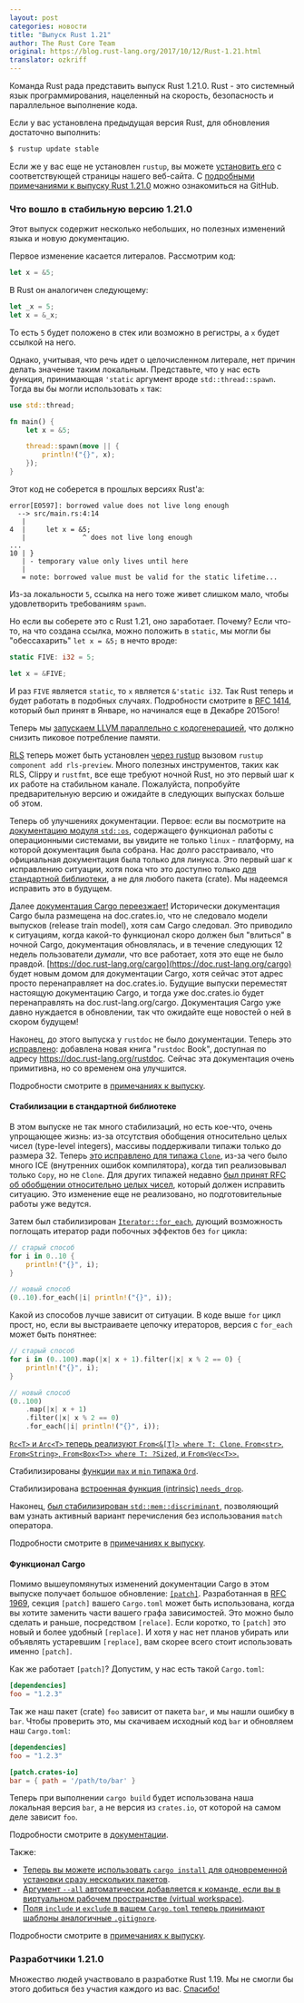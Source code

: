 ```yaml
---
layout: post
categories: новости
title: "Выпуск Rust 1.21"
author: The Rust Core Team
original: https://blog.rust-lang.org/2017/10/12/Rust-1.21.html
translator: ozkriff
---
```


Команда Rust рада представить выпуск Rust 1.21.0.
Rust - это системный язык программирования, нацеленный на скорость,
безопасность и параллельное выполнение кода.

Если у вас установлена предыдущая версия Rust, для обновления достаточно выполнить:

```bash
$ rustup update stable
```

Если же у вас еще не установлен `rustup`, вы можете [установить его][install]
с соответствующей страницы нашего веб-сайта.
С [подробными примечаниями к выпуску Rust 1.21.0][notes] можно ознакомиться на GitHub.

[install]: https://www.rust-lang.org/install.html
[notes]: https://github.com/rust-lang/rust/blob/master/RELEASES.md#version-1210-2017-10-12


### Что вошло в стабильную версию 1.21.0

Этот выпуск содержит несколько небольших, но полезных изменений языка и новую документацию.

Первое изменение касается литералов. Рассмотрим код:

```rust
let x = &5;
```

В Rust он аналогичен следующему:

```rust
let _x = 5;
let x = &_x;
```

То есть `5` будет положено в стек или возможно в регистры,
а `x` будет ссылкой на него.

Однако, учитывая, что речь идет о целочисленном литерале,
нет причин делать значение таким локальным.
Представьте, что у нас есть функция, принимающая `'static` аргумент
вроде `std::thread::spawn`.
Тогда вы бы могли использовать `x` так:

```rust
use std::thread;

fn main() {
    let x = &5;

    thread::spawn(move || {
        println!("{}", x);
    });
}
```

<!--cut-->

Этот код не соберется в прошлых версиях Rust'а:

```text
error[E0597]: borrowed value does not live long enough
  --> src/main.rs:4:14
   |
4  |     let x = &5;
   |              ^ does not live long enough
...
10 | }
   | - temporary value only lives until here
   |
   = note: borrowed value must be valid for the static lifetime...
```

Из-за локальности `5`, ссылка на него тоже живет слишком мало,
чтобы удовлетворить требованиям `spawn`.

Но если вы соберете это с Rust 1.21, оно заработает. Почему?
Если что-то, на что создана ссылка, можно положить в `static`,
мы могли бы "обессахарить" `let x = &5;` в нечто вроде:

```rust
static FIVE: i32 = 5;

let x = &FIVE;
```

И раз `FIVE` является `static`, то `x` является `&'static i32`.
Так Rust теперь и будет работать в подобных случаях.
Подробности смотрите в [RFC 1414],
который был принят в Январе, но начинался еще в Декабре 2015ого!

[RFC 1414]: https://github.com/rust-lang/rfcs/blob/master/text/1414-rvalue_static_promotion.md

Теперь мы
[запускаем LLVM параллельно с кодогенерацией](https://github.com/rust-lang/rust/pull/43506),
что должно снизить пиковое потребление памяти.

[RLS](https://github.com/rust-lang-nursery/rls/) теперь может быть установлен
[через rustup](https://github.com/rust-lang/rust/pull/44204) вызовом
`rustup component add rls-preview`.
Много полезных инструментов, таких как RLS,
Clippy и `rustfmt`, все еще требуют ночной Rust,
но это первый шаг к их работе на стабильном канале.
Пожалуйста, попробуйте предварительную версию
и ожидайте в следующих выпусках больше об этом.

Теперь об улучшениях документации. Первое: если вы посмотрите на
[документацию модуля `std::os`](https://doc.rust-lang.org/stable/std/os/),
содержащего функционал работы с операционными системами,
вы увидите не только `linux` - платформу, на которой документация была собрана.
Нас долго расстраивало, что официальная документация была только для линукса.
Это первый шаг к исправлению ситуации,
хотя пока что это доступно только
[для стандартной библиотеки](https://github.com/rust-lang/rust/pull/43348),
а не для любого пакета (crate).
Мы надеемся исправить это в будущем.

Далее [документация Cargo переезжает!](https://github.com/rust-lang/rust/pull/43916)
Исторически документация Cargo была размещена на doc.crates.io,
что не следовало модели выпусков (release train model),
хотя сам Cargo следовал.
Это приводило к ситуациям, когда какой-то функционал скоро должен
был "влиться" в ночной Cargo,
документация обновлялась,
и в течение следующих 12 недель пользователи *думали*, что все работает,
хотя это еще не было правдой.
[https://doc.rust-lang.org/cargo](https://doc.rust-lang.org/cargo)
будет новым домом для документации Cargo,
хотя сейчас этот адрес просто перенаправляет на
doc.crates.io.
Будущие выпуски переместят настоящую документацию Cargo,
и тогда уже doc.crates.io будет перенаправлять на doc.rust-lang.org/cargo.
Документация Cargo уже давно нуждается в обновлении,
так что ожидайте еще новостей о ней в скором будущем!

Наконец, до этого выпуска у `rustdoc` не было документации.
Теперь это [исправлено](https://github.com/rust-lang/rust/pull/43863):
добавлена новая книга  "`rustdoc` Book",
доступная по адресу https://doc.rust-lang.org/rustdoc.
Сейчас эта документация очень примитивна, но со временем она улучшится.

Подробности смотрите в [примечаниях к выпуску][notes].


#### Стабилизации в стандартной библиотеке

В этом выпуске не так много стабилизаций, но есть кое-что, 
очень упрощающее жизнь:
из-за отсутствия обобщения относительно целых чисел (type-level integers),
массивы поддерживали типажи только до размера 32.
Теперь [это исправлено для типажа `Clone`](https://github.com/rust-lang/rust/pull/43690),
из-за чего было много ICE (внутренних ошибок компилятора),
когда тип реализовывал только `Copy`, но не `Clone`.
Для других типажей недавно
[был принят RFC об обобщении относительно целых чисел](https://github.com/rust-lang/rfcs/blob/master/text/2000-const-generics.md),
который должен исправить ситуацию.
Это изменение еще не реализовано, но подготовительные работы уже ведутся.

Затем был стабилизирован [`Iterator::for_each`](https://github.com/rust-lang/rust/pull/44567),
дующий возможность поглощать итератор ради побочных эффектов
без `for` цикла:

```rust
// старый способ
for i in 0..10 {
    println!("{}", i);
}

// новый способ
(0..10).for_each(|i| println!("{}", i));
```

Какой из способов лучше зависит от ситуации.
В коде выше `for` цикл прост,
но, если вы выстраиваете цепочку итераторов,
версия с `for_each` может быть понятнее:

```rust
// старый способ
for i in (0..100).map(|x| x + 1).filter(|x| x % 2 == 0) {
    println!("{}", i);
}

// новый способ
(0..100)
    .map(|x| x + 1)
    .filter(|x| x % 2 == 0)
    .for_each(|i| println!("{}", i));
```

[`Rc<T>` и `Arc<T>` теперь реализуют `From<&[T]> where T: Clone`, `From<str>`,
`From<String>`, `From<Box<T>> where T: ?Sized`, и
`From<Vec<T>>`.](https://github.com/rust-lang/rust/pull/42565)

Стабилизированы [функции `max` и `min` типажа `Ord`](https://github.com/rust-lang/rust/pull/44593).

Стабилизирована [встроенная функция (intrinsic) `needs_drop`](https://github.com/rust-lang/rust/pull/44639).

Наконец, [был стабилизирован `std::mem::discriminant`](https://doc.rust-lang.org/std/mem/fn.discriminant.html),
позволяющий вам узнать активный вариант перечисления
без использования `match` оператора.

Подробности смотрите в [примечаниях к выпуску][notes].


#### Функционал Cargo

Помимо вышеупомянутых изменений документации
Cargo в этом выпуске получает большое обновление:
[`[patch]`](https://github.com/rust-lang/cargo/pull/4123).
Разработанная в [RFC 1969](https://github.com/rust-lang/rfcs/blob/master/text/1969-cargo-prepublish.md),
секция `[patch]` вашего `Cargo.toml` может быть использована, когда вы хотите
заменить части вашего графа зависимостей.
Это можно было сделать и раньше, посредством `[relace]`.
Если коротко, то `[patch]` это новый и более удобный `[replace]`.
И хотя у нас нет планов убирать или объявлять устаревшим `[replace]`,
вам скорее всего стоит использовать именно `[patch]`.

Как же работает `[patch]`? Допустим, у нас есть такой `Cargo.toml`:

```toml
[dependencies]
foo = "1.2.3"
```

Так же наш пакет (crate) `foo` зависит от пакета `bar`,
и мы нашли ошибку в `bar`.
Чтобы проверить это, мы скачиваем исходный код `bar`
и обновляем наш `Cargo.toml`:

```toml
[dependencies]
foo = "1.2.3"

[patch.crates-io]
bar = { path = '/path/to/bar' }
```

Теперь при выполнении `cargo build` будет использована наша локальная версия `bar`,
а не версия из `crates.io`, от которой на самом деле зависит `foo`.

Подробности смотрите в 
[документации](http://doc.crates.io/manifest.html#the-patch-section).

Также:

* [Теперь вы можете использовать `cargo install` для одновременной установки сразу нескольких пакетов](https://github.com/rust-lang/cargo/pull/4216).
* [Аргумент `--all` автоматически добавляется к команде, если вы в виртуальном рабочем пространстве (virtual workspace)](https://github.com/rust-lang/cargo/pull/4335).
* [Поля `include` и `exclude` в вашем `Cargo.toml` теперь принимают шаблоны аналогичные `.gitignore`](https://github.com/rust-lang/cargo/pull/4270).

Подробности смотрите в [примечаниях к выпуску][notes].


### Разработчики 1.21.0

Множество людей участвовало в разработке Rust 1.19.
Мы не смогли бы этого добиться без участия каждого из вас.
[Спасибо!](https://thanks.rust-lang.org/rust/1.21.0)
